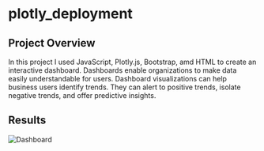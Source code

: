 # plotly_deployment

## Project Overview

In this project I used JavaScript, Plotly.js, Bootstrap, amd HTML to create an interactive dashboard. Dashboards enable organizations to make data easily understandable for users. Dashboard visualizations can help business users identify trends. They can alert to positive trends, isolate negative trends, and offer predictive insights.

## Results 
![Dashboard](https://user-images.githubusercontent.com/83085800/144335798-b192627f-bad0-479e-8a2a-6982217e399d.png)

